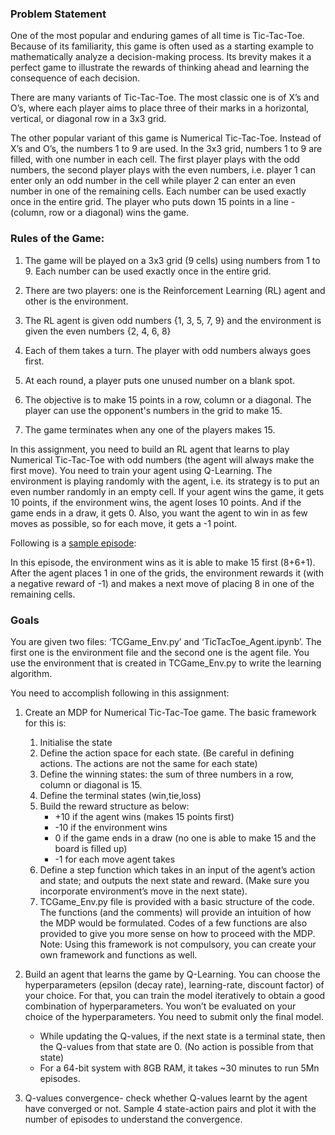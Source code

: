 ### Problem Statement

One of the most popular and enduring games of all time is Tic-Tac-Toe. Because of its familiarity, this game is often used as a starting example to mathematically analyze a decision-making process. Its brevity makes it a perfect game to illustrate the rewards of thinking ahead and learning the consequence of each decision.

There are many variants of Tic-Tac-Toe. The most classic one is of X’s and O’s, where each player aims to place three of their marks in a horizontal, vertical, or diagonal row in a 3x3 grid.

The other popular variant of this game is Numerical Tic-Tac-Toe. Instead of X’s and O’s, the numbers 1 to 9 are used. In the 3x3 grid, numbers 1 to 9 are filled, with one number in each cell. The first player plays with the odd numbers, the second player plays with the even numbers, i.e. player 1 can enter only an odd number in the cell while player 2 can enter an even number in one of the remaining cells. Each number can be used exactly once in the entire grid. The player who puts down 15 points in a line - (column, row or a diagonal) wins the game. 

 
### Rules of the Game:

1. The game will be played on a 3x3 grid (9 cells) using numbers from 1 to 9. Each number can be used exactly once in the entire grid.

2. There are two players: one is the Reinforcement Learning (RL) agent and other is the environment.

3. The RL agent is given odd numbers {1, 3, 5, 7, 9} and the environment is given the even numbers {2, 4, 6, 8}

4. Each of them takes a turn. The player with odd numbers always goes first.

5. At each round, a player puts one unused number on a blank spot.

6. The objective is to make 15 points in a row, column or a diagonal. The player can use the opponent's numbers in the grid to make 15.

7. The game terminates when any one of the players makes 15.

In this assignment, you need to build an RL agent that learns to play Numerical Tic-Tac-Toe with odd numbers (the agent will always make the first move). You need to train your agent using Q-Learning. The environment is playing randomly with the agent, i.e. its strategy is to put an even number randomly in an empty cell. If your agent wins the game, it gets 10 points, if the environment wins, the agent loses 10 points. And if the game ends in a draw, it gets 0. Also, you want the agent to win in as few moves as possible, so for each move, it gets a -1 point.

Following is a [sample episode](sample_episode.png): 
[](sample_episode.png) 


In this episode, the environment wins as it is able to make 15 first (8+6+1). After the agent places 1 in one of the grids, the environment rewards it (with a negative reward of -1) and makes a next move of placing 8 in one of the remaining cells.

### Goals

You are given two files: ‘TCGame_Env.py’ and ‘TicTacToe_Agent.ipynb’. The first one is the environment file and the second one is the agent file. You use the environment that is created in TCGame_Env.py to write the learning algorithm.

You need to accomplish following in this assignment:

1. Create an MDP for Numerical Tic-Tac-Toe game. The basic framework for this is:
    1. Initialise the state
    2. Define the action space for each state. (Be careful in defining actions. The actions are not the same for each state)
    3. Define the winning states: the sum of three numbers in a row, column or diagonal is 15.
    4. Define the terminal states (win,tie,loss)
    5. Build the reward structure as below:
        * +10 if the agent wins (makes 15 points first)
        * -10 if the environment wins
        * 0 if the game ends in a draw (no one is able to make 15 and the board is filled up)
        * -1 for each move agent takes
    6. Define a step function which takes in an input of the agent’s action and state; and outputs the next state and reward. (Make sure you incorporate environment’s move in the next state).
    7. TCGame_Env.py file is provided with a basic structure of the code. The functions (and the comments) will provide an intuition of how the MDP would be formulated. Codes of a few functions are also provided to give you more sense on how to proceed with the MDP. Note: Using this framework is not compulsory, you can create your own framework and functions as well.

2. Build an agent that learns the game by Q-Learning. You can choose the hyperparameters (epsilon (decay rate), learning-rate, discount factor) of your choice. For that, you can train the model iteratively to obtain a good combination of hyperparameters. You won’t be evaluated on your choice of the hyperparameters. You need to submit only the final model. 

    * While updating the Q-values, if the next state is a terminal state, then the Q-values from that state are 0. (No action is possible from that state)
    * For a 64-bit system with 8GB RAM, it takes ~30 minutes to run 5Mn episodes.

3. Q-values convergence- check whether Q-values learnt by the agent have converged or not. Sample 4 state-action pairs and plot it with the number of episodes to understand the convergence.
